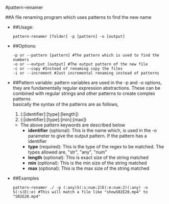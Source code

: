 #pattern-renamer

##A file renaming program which uses patterns to find the new name

- ##Usage:
	```
	pattern-renamer [folder] -p [pattern] -o [output]
	```

- ##Options:
	```
	-p or --pattern [pattern] #The pattern which is used to find the numbers
	-o or --output [output] #The output pattern of the new file
	-c or --copy #Instead of renaming copy the files
	-i or --increment #Just incremental renaming instead of patterns
	```

- ##Pattern variable:
	   pattern variables are used in the -p and -o options, they are fundamentally regular expression abstractions. These can be combined with regular strings and other patterns to create complex patterns   
	   basically the syntax of the patterns are as follows,   
	1. (:[identifier]:[type]:[length])
	2. (:[identifier]:[type]:[min]:[max])

	+ The above pattern keywords are described below
	  * **identifier** (optional): This is the name which, is used in the -o parameter to give the output pattern. If the pattern has a identifier
	  * **type** (required): This is the type of the regex to be matched. The types allowed are, "str", "any", "num"
	  * **length** (optional): This is exact size of the string matched
	  * **min** (optional): This is the min size of the string matched
	  * **max** (optional): This is the max size of the string matched

- ##Examples
	```
	pattern-renamer ./ -p (:any)S(:s:num:2)E(:e:num:2)(:any) -o S(:s)E(:e) #This will match a file like "showS02E20.mp4" to "S02E20.mp4"
	```
